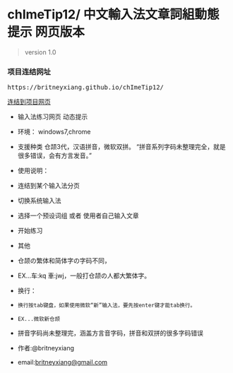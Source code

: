 # chImeTip12/ 中文輸入法文章詞組動態提示 网页版本
>  version 1.0 


### 项目连结网址
<pre>https://britneyxiang.github.io/chImeTip12/</pre>
<a href="https://britneyxiang.github.io/chImeTip12/" target="_blank">连结到项目网页</a>

* 输入法练习网页 动态提示

* 环境：
  windows7,chrome

* 支援种类
  仓颉3代，汉语拼音，微软双拼。
  “拼音系列字码未整理完全，就是很多错误，会有方言发音。”

* 使用说明：
* 连结到某个输入法分页
* 切换系统输入法
* 选择一个预设词组 或者 使用者自己输入文章
* 开始练习
 
* 其他
* 仓颉の繁体和简体字の字码不同，
*   EX...车:kq   車:jwj，一般打仓颉の人都大繁体字。
* 换行：
*     换行按tab键盘，如果使用微软“新”输入法，要先按enter键才能tab换行。
*     EX...微软新仓颉
* 拼音字码尚未整理完，涵盖方言音字码，拼音和双拼的很多字码错误
 
 
 
* 作者:@britneyxiang
* email:britneyxiang@gmail.com
